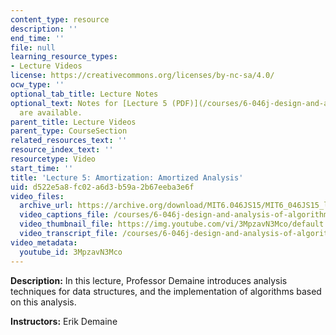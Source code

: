 ```yaml
---
content_type: resource
description: ''
end_time: ''
file: null
learning_resource_types:
- Lecture Videos
license: https://creativecommons.org/licenses/by-nc-sa/4.0/
ocw_type: ''
optional_tab_title: Lecture Notes
optional_text: Notes for [Lecture 5 (PDF)](/courses/6-046j-design-and-analysis-of-algorithms-spring-2015/resources/mit6_046js15_lec05)
  are available.
parent_title: Lecture Videos
parent_type: CourseSection
related_resources_text: ''
resource_index_text: ''
resourcetype: Video
start_time: ''
title: 'Lecture 5: Amortization: Amortized Analysis'
uid: d522e5a8-fc02-a6d3-b59a-2b67eeba3e6f
video_files:
  archive_url: https://archive.org/download/MIT6.046JS15/MIT6_046JS15_lec05_300k.mp4
  video_captions_file: /courses/6-046j-design-and-analysis-of-algorithms-spring-2015/f341f1524160555586733d8f894b8979_3MpzavN3Mco.vtt
  video_thumbnail_file: https://img.youtube.com/vi/3MpzavN3Mco/default.jpg
  video_transcript_file: /courses/6-046j-design-and-analysis-of-algorithms-spring-2015/c76fdd33125707943f4c9a6556f6295e_3MpzavN3Mco.pdf
video_metadata:
  youtube_id: 3MpzavN3Mco
---
```


**Description:** In this lecture, Professor Demaine introduces analysis techniques for data structures, and the implementation of algorithms based on this analysis.

**Instructors:** Erik Demaine

